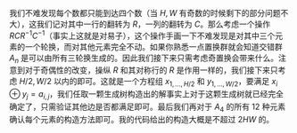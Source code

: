 我们不难发现每个数都只能到达四个数（当 $H,W$ 有奇数的时候剩下的部分问题不大），这我们记对其中一行的翻转为 $R$，一列的翻转为 $C$。那么考虑一个操作 $RCR^{-1}C^{-1}$（事实上这就是对易子），这个操作手画一下不难发现是对其中三个元素的一个轮换，而对其他元素完全不动。如果你熟悉一点置换群就会知道交错群 $A_n$ 是可以由所有三轮换生成的。因此我们接下来只需考虑奇置换会带来什么。注意到对于奇偶性的改变，操纵 $R$ 和其对称行的 $R$ 是作用一样的，我们接下来只考虑 $H/2, W/2$ 以内的即可。这就是一个方程组 $x_{1,\dots, H/2}$ 和 $y_{1,\dots, W/2}$，要满足 $x_i \oplus y_j = a_{i,j}$，我们任取一颗生成树构造出的解事实上对于这颗生成树就已经完全确定了，只需验证其他边是否都满足即可。最后我们再对于 $A_4$ 的所有 $12$ 种元素确认每个元素的构造方法即可。我的代码给出的构造大概是不超过 $2HW$ 的。
